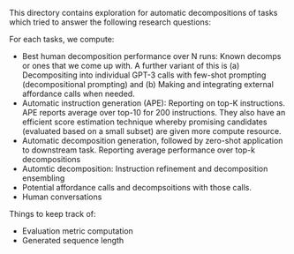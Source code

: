 This directory contains exploration for automatic decompositions of tasks which tried to answer the following research questions:



For each tasks, we compute:
* Best human decomposition performance over N runs: Known decomps or ones that we come up with. A further variant of this is (a) Decompositing into individual GPT-3 calls with few-shot prompting (decompositional prompting) and (b) Making and integrating external affordance calls when needed.
* Automatic instruction generation (APE): Reporting on top-K instructions. APE reports average over top-10 for 200 instructions. They also have an efficient score estimation technique whereby promising candidates (evaluated based on a small subset) are given more compute resource. 
* Automatic decomposition generation, followed by zero-shot application to downstream task. Reporting average performance over top-k decompositions
* Automtic decomposition: Instruction refinement and decomposition ensembling
* Potential affordance calls and decompsoitions with those calls.
* Human conversations

Things to keep track of:
* Evaluation metric computation
* Generated sequence length
